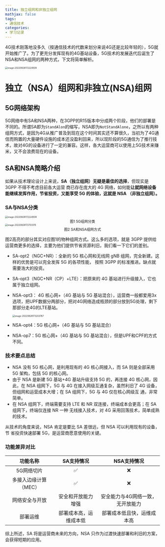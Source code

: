 ```yaml
---
title: 独立组网和非独立组网
mathjax: false
tags:
- 通信技术
categories:
- 学习记录
---
```


4G技术刚落地没多久（按通信技术的代数来划分来说4G还是比较年轻的），5G就开始推广了。为了更充分发挥现有的4G基站设备，5G技术的发展迭代后诞生了NSA和NSA组网的两种方式，下文将简单解析。

<img src="https://s2.loli.net/2022/08/28/RYD6uAb1SsX4WlZ.png" alt="image-20220828172224509" style="zoom:50%;" />


<!--more -->

# 独立（NSA）组网和非独立(NSA)组网

## 5G网络架构

5G网络中有SA和NSA两种，在3GPP的R15版本中分成两个阶段，他们的部署是不同的。所谓SA即为`StandAlon`的缩写，NSA即为`NotStandAlone`，之所以有两种组网方式，是因为4G从推广普及到现在这个时间其实还不算很久，当初为了4G通信而购置的大量硬件设施的成本还没盈利回来，所以现阶段的5G通信为了推行技术，故对4G的设备进行了一定的兼容。这样，各大运营商可以使用上5G技术来赚米，又不会浪费现在的设备。

## SA和NSA简略介绍

如果从技术理论设计上来说，**SA（独立组网）无疑是最佳的选择**，但现实是 3GPP 不得不考虑目前各大运营 商已存在庞大的 4G 网络，如何能**让就网络设备能继续发挥作用，节省投资，又能享受 5G 的体验，这就是 NSA （非独立组网）。**

### SA与NSA分类

<img src="https://s2.loli.net/2022/08/28/RYD6uAb1SsX4WlZ.png" alt="image-20220828172224509" style="zoom:50%;" />

<center><small>图1 5G组网分类</small></center>

<img src="https://s2.loli.net/2022/08/28/aQ47rIyAvwtZW16.png" alt="image-20220828172703315" style="zoom:50%;" />

<center><small>图2 SA和NSA组网方式</small></center>

图2高亮的部分其实对应图1的物种组网方式。这么多的选项，就是 3GPP 提供给运营商更多的选择，主要为他们提供节省资源利旧，我们看一下它们的差别。

* SA-opt2（NGC+NR）：全新的 5G 核心网和无线网 gNB 组网，完全新建。这样的优势是可以完全发挥 5G 的各项性能， 按照 3GPP 的标准推进。缺点就需要浩大的投资。

* SA-opt3（NGC+NR（CP）+LTE）：把原来的 4G 基站进行升级接入，它也属于独立组网。

* NSA-opt3： 4G 核心网+（4G 基站与 5G 基站混合），运营商一般都爱用3x选项，把UPF数据分两部分，把对4G网络造成瓶颈的部分放到5G处理，剩下那部分走4G的LTE基站。

  <img src="https://s2.loli.net/2022/08/28/lzfWReDn8HUaGbX.png" alt="image-20220828173203767" style="zoom:50%;" />

* NSA-opt4：5G 核心网+（4G 基站与 5G 基站混合）

* NSA-op7：5G 核心网+（4G 基站与 5G 基站混合），但是UPF和CPF的方式不同。

### 技术要点总结

* NSA 没有 5G 核心网，是利用现有的 4G 核心网接入，而 SA 则是全部采用 5G 架构，包括 5G 的核心网。
* 由于 NSA 是新建 5G 基站+4G 基站升级支持 5G 的，再连接 4G 核心网，因此，在 NSA 组网下，5G 与 4G 在接入网级互通复杂，虽然利旧了 4G 设备，但组网和运营成本大增；在 SA 组网下，5G 与 4G 仅在核心网级互 通，非常简单。
* 在 NSA 组网下，终端需要支持 LTE 和 NR 双连接，终端成本会更高；在 SA 组网下，终端仅连接 NR 一种 无线接入技术，对 4G 采用回落技术，简单成熟的技术。

从技术的角度来说，NSA 肯定是要比 SA 差很远，但 NSA 可以利用现有的设备，节 省投资快速部署 5G，是运营商愿意使用的关键。

### 功能差异对比

|       功能名称        |       SA支持情况       |           NSA支持情况            |
| :-------------------: | :--------------------: | :------------------------------: |
|      5G网络切片       |           ✅            |                ❌                 |
| 多接入边缘计算（MEC） |           ✅            |                ❌                 |
|    网络安全与开放     |   安全和开放能力增强   | 安全能力与4G网络一致，无开放能力 |
|       部署运维        | 部署成本高，运维成本低 |    部署成本低且快，运维成本高    |

综上所述，SA 将是运营商未来的方向，NSA 只作为过渡快速部署和利旧的方案，会获得短期的应用。
